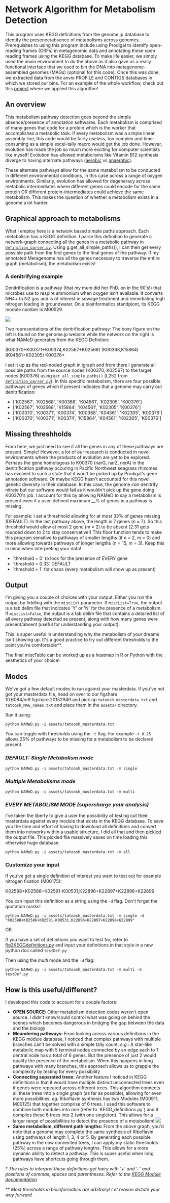 # Network Algorithm for Metabolism Detection

This program uses KEGG definitions from the genome.jp database to identify the presence/absence of metabolisms across genomes. Prerequisites to using this program include using Prodigal to identify open-reading frames (ORFs) in metagenomic data and annotating these open reading frames using the KEGG database. To make life easier, we simply used the anvio environment to do the above as it also gave us a really functional interface that we used to bin the DNA into metagenome-assembled genomes (MAGs) (optional for this code). Once this was done, we extracted data from the anvio PROFILE and CONTIGS databases in which we stored our bins. For an example of the whole workflow, check out this <a href="https://github.com/kkmiranda/PNWMetagenomes/">project</a> where we applied this algorithm! 

## An overview

This metabolism pathway detection goes beyond the simple absence/presence of annotation softwares. Each metabolism is comprised of many genes that code for a protein which is the worker that accomplishes a metabolic task. If every metabolism was a simple linear assembly line, this code would be fairly useless, too complex and time-consuming as a simple excel-tally macro would get the job done. However, evolution has made the job so much more exciting for computer scientists like myself! Evolution has allowed metabolisms like Vitamin B12 synthesis diverge to having alternate pathways (<a href="https://www.genome.jp/module/M00925">aerobic</a> vs <a href = "https://www.genome.jp/module/M00924">anaerobic</a>). 

These alternate pathways allow for the same metabolism to be conducted in different environmental conditions, in this case across a range of oxygen environments. Similarly, evolution has allowed for degeneracy across metabolic intermediates where different genes could encode for the same protein OR different protein-intermediates could achieve the same metabolism. This makes the question of whether a metabolism exists in a genome a lot harder. 

## Graphical approach to metabolisms
What I employ here is a network based simple paths approach. Each metabolism has a KEGG definition. I parse this definition to generate a network-graph connecting all the genes in a metabolic pathway in <a href="./definition_parser.py">`definition_parser.py`</a>. Using g.get_all_simple_paths(), I can then get every possible path from the first genes to the final genes of the pathway. If my annotated Metagenome has all the genes necessary to traverse the entire graph (metabolism), the metabolism exists!

### A denitrifying example
Denitrification is a pathway (that my mum did her PhD. on in the 90's!) that microbes use to respire ammonium when oxygen isn't available. It converts NH4+ to N2 gas and is of interest in sewage treatment and remediating high nitrogen loading in groundwater. On a bioinformatics standpiont, its KEGG module number is M00529.

<img src="./assets/denitrification.png"/>

Two representations of the dentrification pathway: The boxy figure on the left is found on the genome.jp website while the network on the right is what NAMeD generates from the KEGG Defintion:

(K00370+K00371+K00374,K02567+K02568) (K00368,K15864) (K04561+K02305) K00376*

I set it up as the red-noded graph in igraph and from there I generate all possible paths from the source nodes (K00370, K02567) to the target nodes (K00376) using `get_all_simple_paths()` (L252 from <a href="./definition_parser.py">`definition_parser.py`</a>). In this specific metabolism, there are four possible pathways of genes which if present indicates that a genome may carry out denitrification:
<ul>
<li>['K02567', 'K02568', 'K00368', 'K04561', 'K02305', 'K00376']</li>

<li>['K02567', 'K02568', 'K15864', 'K04561', 'K02305', 'K00376']</li>

<li>['K00370', 'K00371', 'K00374', 'K00368', 'K04561', 'K02305', 'K00376']</li>

<li>['K00370', 'K00371', 'K00374', 'K15864', 'K04561', 'K02305', 'K00376']</li>
</ul>

## Missing threshholds
From here, we just need to see if all the genes in any of these pathways are present. Simple! However, a lot of our research is conducted in novel environments where the products of evolution are yet to be explored. Perhaps the gene homologous to K00370 (narG, narZ, nxrA) in the denitrification pathway occuring in Pacific Northwest seagrass rhizomes has evolved to such a state that it won't be picked up by Prodigal's gene annotation software. Or maybe KEGG hasn't accounted for this novel genetic diversity in their database. In this case, the genome <i>can</i> denitrify nitrate but our software would fail as it wouldn't pick up the gene doing K00370's job. I account for this by allowing NAMeD to say a metabolism is present even if a user-defined maximum __% of genes in a pathway is missing. 

For example: I set a threshhold allowing for at most 33% of genes missing (DEFAULT). In the last pathway above, the length is 7 genes (n = 7). So this threshold would allow at most 2 gene (m = 2) to be absent (2.31 gets rounded down to 2 to stay conservative!) This floor function tends to make this program sensitive to pathways of smaller lengths (if n = 2, m = 0) and more allowing towards pathways of longer lengths (n = 15, m = 3). Keep this in mind when interpreting your data!

<ul>
<li>`threshold = 0` to look for the presence of EVERY gene</li>
<li>`threshold = 0.33` DEFAULT</li>
<li>`threshold = 1` for chaos (every metabolism will show up as present)</li>
</ul>

## Output

I'm giving you a couple of choices with your output. Either you run the output by fiddling with the `miscList` parameter. If `miscList=True`, the output is a tab delim file that indicates 'Y' or 'N' for the presence of a metabolism. If `miscList=False`, the output is a tab delim file that contains a detailed list of all every pathway detected as present, along with how many genes were present/absent (useful for understanding your output).

This is super useful in understanding why the metabolism of your dreams isn't showing up. It's a good practice to try out different thresholds to the point you're comfortable**. 

The final miscTable can be worked up as a heatmap in R or Python with the aesthetics of your choice! 


## Modes

We've got a few default modes to run against your masterdata. If you've not got your masterdata file, head on over to our figshare 10.6084/m9.figshare.20152949 and pick up `tatoosh_masterdata.txt` and `tatoosh_MAG_names.txt` and place them in the `assets/` directory.

Run it using:
```
python NAMeD.py -i assets/tatoosh_masterdata.txt
```

You can toggle with thresholds using the `-t` flag. For example `-t 0.25` allows 25% of pathways to be missing for a metabolism to be declared present. 

### <i>DEFAULT: Single Metabolism mode</i>

```
python NAMeD.py -i assets/tatoosh_masterdata.txt -m single
```

### <i>Multiple Metabolisms mode</i>

```
python NAMeD.py -i assets/tatoosh_masterdata.txt -m multi
```


### <i>EVERY METABOLISM MODE (supercharge your analysis)</i>
I've taken the liberty to give a user the possibility of testing out their masterdata against every module that exists in the KEGG database. To save you the time and effort of having to download all definitions and convert them into networks within a usable structure, I did all that and then <a href="https://www.geeksforgeeks.org/understanding-python-pickling-example/">pickled</a> the output file. This pickled file massively saves on time loading this otherwise huge database.

```
python NAMeD.py -i assets/tatoosh_masterdata.txt -m all
```

### Customize your input
If you've got a single definition of interest you want to test out for example nitrogen fixation (M00175): 

K02588+K02586+K02591-K00531,K22896+K22897+K22898+K22899

You can input this definition as a string using the `-d` flag. Don't forget the quotation marks!

```
python NAMeD.py -i assets/tatoosh_masterdata.txt -m single -d "K02588+K02586+K02591-K00531,K22896+K22897+K22898+K22899"
```

OR

If you have a set of definitions you want to test for, refer to <a href="./fig3KEGGdefinitions.py">fig3KEGGdefinitions.py</a> and input your definitions in that style in a new python doc called `testDef.py`

Then using the <i>multi</i> mode and the `-d` flag:
```
python NAMeD.py -i assets/tatoosh_masterdata.txt -m multi -d testDef.py
```


## How is this useful/different?

I developed this code to account for a couple factors:

<ul>
<li><b>OPEN SOURCE: </b>Other metabolism detection codes weren't open source. I didn't know/could control what was going on behind the scenes which becomes dangerous in bridging the gap between the data and the biology</li>
<li><b>Meandering pathways: </b>From looking across various definitions in the KEGG module database, I noticed that complex pathways with multiple branches can't be solved with a simple tally count. <i>e.g.</i>: A star-like metabolic map with 5 terminal nodes connected by an edge each to 1 central node has a total of 6 genes. But the presence of just 2 would qualify the presence of the metabolism. When this happens in long pathways with many branches, this approach allows us to grapple the complexity by testing for every possibility</li>
<li><b>Connecting separated trees:</b> Another feature I noticed in KEGG definitions is that it would have multiple distinct unconnected trees even if genes were repeated across different trees. This algorithm connects all these trees into a single graph (as far as possible), allowing for even more possibilities. <i>eg:</i> Riboflavin synthesis has two Modules (M00911, M00125) that together comprise of 6 trees. I used this software to combine both modules into one (refer to `KEGG_definitions.py`) and it compiles these 6 trees into 2 (with one singleton). This allows for a larger range of possibilities to detect the presence of a metabolism! <img src="../assets/riboflavin.png"></li>
<li><b>Same metabolism, different path lengths:</b> From the above graph, you'd note that a genome may complete the same synthesis of Riboflavin using pathways of length 1, 3, 4 or 5. By generating each possible pathway in the now connected trees, I can apply my static thresholds (25%) across a range of pathway lengths. This allows for a more dynamic ability to detect a pathway. This is super useful when long pathways have shortcuts going through them.</li>
</ul>

<i>* The rules to interpret these definitions get hairy with '+' and '-' and positions of commas, spaces and parentheses. Refer to the <a href="https://www.genome.jp/kegg/module.html">KEGG Module documentation</a></i>

<i>** Most thresholds in bioinformatics are arbitrary! Let reason dictate your way forward</i>